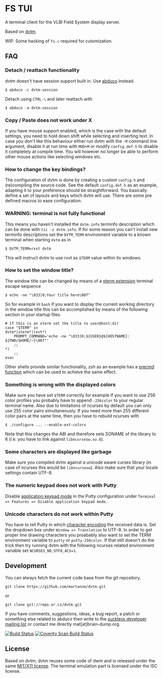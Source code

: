 # FS TUI 

A terminal client for the VLBI Field System display server.

Based on [dvtm](http://www.brain-dump.org/projects/dvtm/).

WIP. Some hacking of `fs.c` required for cutomization.


## FAQ

### Detach / reattach functionality

dvtm doesn't have session support built in. Use
[abduco](http://www.brain-dump.org/projects/abduco/) instead.

    $ abduco -c dvtm-session

Detach using `CTRL-\` and later reattach with

    $ abduco -a dvtm-session

### Copy / Paste does not work under X

If you have mouse support enabled, which is the case with the
default settings, you need to hold down shift while selecting
and inserting text. In case you don't like this behaviour either
run dvtm with the `-M` command line argument, disable it at run
time with `MOD+M` or modify `config.def.h` to disable it completely
at compile time. You will however no longer be able to perform
other mouse actions like selecting windows etc.

### How to change the key bindings?

The configuration of dvtm is done by creating a custom `config.h`
and (re)compiling the source code. See the default `config.def.h`
as an example, adapting it to your preference should be straightforward.
You basically define a set of layouts and keys which dvtm will use.
There are some pre defined macros to ease configuration.

### WARNING: terminal is not fully functional

This means you haven't installed the `dvtm.info` terminfo description
which can be done with `tic -s dvtm.info`. If for some reason you
can't install new terminfo descriptions set the `DVTM_TERM` environment
variable to a known terminal when starting `dvtm` as in

    $ DVTM_TERM=rxvt dvtm

This will instruct dvtm to use rxvt as `$TERM` value within its windows.

### How to set the window title?

The window title can be changed by means of a
[xterm extension](http://tldp.org/HOWTO/Xterm-Title-3.html#ss3.2)
terminal escape sequence

    $ echo -ne "\033]0;Your title here\007"

So for example in `bash` if you want to display the current working
directory in the window title this can be accomplished by means of
the following section in your startup files.

    # If this is an xterm set the title to user@host:dir
    case "$TERM" in
    dvtm*|xterm*|rxvt*)
        PROMPT_COMMAND='echo -ne "\033]0;${USER}@${HOSTNAME}: ${PWD/$HOME/~}\007"'
        ;;
    *)
        ;;
    esac

Other shells provide similar functionality, zsh as an example has a
[precmd function](http://zsh.sourceforge.net/Doc/Release/Functions.html#Hook-Functions)
which can be used to achieve the same effect.

### Something is wrong with the displayed colors

Make sure you have set `$TERM` correctly for example if you want to
use 256 color profiles you probably have to append `-256color` to
your regular terminal name. Also due to limitations of ncurses by
default you can only use 255 color pairs simultaneously. If you
need more than 255 different color pairs at the same time, then you
have to rebuild ncurses with

    $ ./configure ... --enable-ext-colors

Note that this changes the ABI and therefore sets SONAME of the
library to 6 (i.e. you have to link against `libncursesw.so.6`).

### Some characters are displayed like garbage

Make sure you compiled dvtm against a unicode aware curses library
(in case of ncurses this would be `libncursesw`). Also make sure
that your locale settings contain UTF-8.

### The numeric keypad does not work with Putty

Disable [application keypad mode](http://the.earth.li/~sgtatham/putty/0.64/htmldoc/Chapter4.html#config-features-application)
in the Putty configuration under `Terminal => Features => Disable application keypad mode`.

### Unicode characters do not work within Putty

You have to tell Putty in which
[character encoding](http://the.earth.li/~sgtatham/putty/0.64/htmldoc/Chapter4.html#config-translation)
the received data is. Set the dropdown box under `Window => Translation`
to UTF-8. In order to get proper line drawing characters you proabably
also want to set the TERM environment variable to `putty` or `putty-256color`.
If that still doesn't do the trick then try running dvtm with the
following ncurses related environment variable set `NCURSES_NO_UTF8_ACS=1`.

## Development

You can always fetch the current code base from the git repository.

    git clone https://github.com/martanne/dvtm.git

or

    git clone git://repo.or.cz/dvtm.git

If you have comments, suggestions, ideas, a bug report, a patch or something
else related to abduco then write to the
[suckless developer mailing list](http://suckless.org/community)
or contact me directly mat[at]brain-dump.org.

[![Build Status](https://travis-ci.org/martanne/dvtm.svg?branch=master)](https://travis-ci.org/martanne/dvtm)
[![Coverity Scan Build Status](https://scan.coverity.com/projects/4256/badge.svg)](https://scan.coverity.com/projects/4256)

## License

Based on dvtm; dvtm reuses some code of dwm and is released under the same
[MIT/X11 license](https://raw.githubusercontent.com/martanne/dvtm/master/LICENSE).
The terminal emulation part is licensed under the ISC license.
